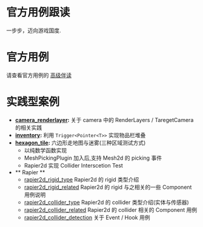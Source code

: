 # 官方用例跟读
一步步，迈向游戏国度.

# 官方用例
请查看官方用例的 [高级伴读](https://github.com/byronzr/learn_bevy/tree/main/examples)

# 实践型案例
* **[camera_renderlayer](https://github.com/byronzr/learn_bevy/tree/main/examples/byronzr/camera_renderlayer.rs):** 关于 camera 中的 RenderLayers / TaregetCamera 的相关实践
* **[inventory](https://github.com/byronzr/learn_bevy/tree/main/examples/byronzr/inventory.rs):** 利用 `Trigger<Pointer<T>>` 实现物品栏堆叠
* **[hexagon_tile](https://github.com/byronzr/learn_bevy/tree/main/examples/byronzr/hexagon_tile):** 六边形走地图与迷雾(三种区域测试方式)
    * 以纯数学函数实现
    * MeshPickingPlugin 加入后,支持 Mesh2d 的 picking 事件
    * Rapier2d 实现 Collider Interscetion Test
* ** Rapier **
    * [rapier2d_rigid_type](https://github.com/byronzr/learn_bevy/tree/main/examples/rapier2d/rapier2d_rigid_type.rs) Rapier2d 的 rigid 类型介绍
    * [rapier2d_rigid_related](https://github.com/byronzr/learn_bevy/tree/main/examples/rapier2d/rapier2d_rigid_related.rs) Rapier2d 的 rigid 与之相关的一些 Component 用例说明
    * [rapier2d_collider_type](https://github.com/byronzr/learn_bevy/tree/main/examples/rapier2d/rapier2d_collider_type.rs) Rapier2d 的 collider 类型介绍(实体与传感器)
    * [rapier2d_collider_related](https://github.com/byronzr/learn_bevy/tree/main/examples/rapier2d/rapier2d_collider_related.rs) Rapier2d 的 collider 相关的 Component 用例
    * [rapier2d_collider_detection](https://github.com/byronzr/learn_bevy/tree/main/examples/rapier2d/rapier2d_collider_detection.rs) 关于 Event / Hook 用例
	
	





